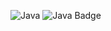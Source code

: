 ![Java](https://img.shields.io/badge/Java-23-yellow) 
![Java Badge](https://www.oracle.com/br/java/technologies/downloads/)
